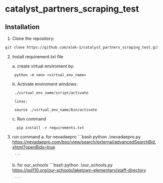 # catalyst_partners_scraping_test

## Installation

1. Clone the repository:

```bash
git clone https://github.com/alok-1/catalyst_partners_scraping_test.git 
```

2. Install requirement.txt file

    a. create virtual enviroment by:

        python -m venv <virtual_env_name>
        
    b.  Activate enviroment 
        windows: 

        ./virtual_env_name/script/activate 

        linux:

        source ./virtual_env_name/bin/activate

    c. Run command 

         pip install -r requirements.txt 
        
3. run command 
    a. for nevadaepro
        ```bash
        python .\nevadaepro.py https://nevadaepro.com/bso/view/search/external/advancedSearchBid.xhtml?openBids=true

        ```

    b. for our_schools
        ```bash
        python .\our_schools.py https://isd110.org/our-schools/laketown-elementary/staff-directory

        ```